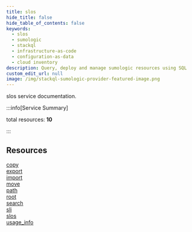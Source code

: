 ```yaml
---
title: slos
hide_title: false
hide_table_of_contents: false
keywords:
  - slos
  - sumologic
  - stackql
  - infrastructure-as-code
  - configuration-as-data
  - cloud inventory
description: Query, deploy and manage sumologic resources using SQL
custom_edit_url: null
image: /img/stackql-sumologic-provider-featured-image.png
---
```


slos service documentation.

:::info[Service Summary]

total resources: __10__  

:::

## Resources
<div class="row">
<div class="providerDocColumn">
<a href="/services/slos/copy/">copy</a><br />
<a href="/services/slos/export/">export</a><br />
<a href="/services/slos/import/">import</a><br />
<a href="/services/slos/move/">move</a><br />
<a href="/services/slos/path/">path</a>
</div>
<div class="providerDocColumn">
<a href="/services/slos/root/">root</a><br />
<a href="/services/slos/search/">search</a><br />
<a href="/services/slos/sli/">sli</a><br />
<a href="/services/slos/slos/">slos</a><br />
<a href="/services/slos/usage_info/">usage_info</a>
</div>
</div>